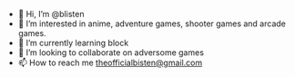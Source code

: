 - 👋 Hi, I’m @blisten
- 👀 I’m interested in anime, adventure games, shooter games and arcade games.
- 🌱 I’m currently learning block
- 💞️ I’m looking to collaborate on adversome games
- 📫 How to reach me theofficialbisten@gmail.com

<!---
blisten/blisten is a ✨ special ✨ repository because its `README.md` (this file) appears on your GitHub profile.
You can click the Preview link to take a look at your changes.
--->
